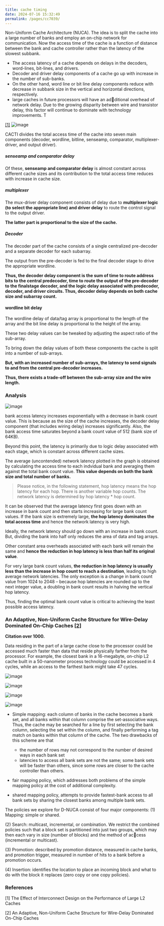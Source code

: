 ```yaml
---
title: cache timing
date: 2024-07-16 15:32:49
permalink: /pages/cc7039/
---
```


Non-Uniform Cache Architecture (NUCA). The idea is to split the cache into a large number of banks and employ an on-chip network for communication. Now the access time of the cache is a function of distance between the bank and
cache controller rather than the latency of the slowest subbank.

* The access latency of a cache depends on delays in the decoders, word-lines, bit-lines, and drivers.
* Decoder and driver delay components of a cache go up with increase in the number of sub-banks.
* On the other hand, word line or bit line delay components reduce with decrease in subbank size in the vertical and horizontal directions, respectively.
* large caches in future processors will have an additional overhead of network delay. Due to the growing disparity between wire and transistor delay, this factor will continue to dominate with technology improvements. T


[[1]](#1) 
![image](https://github.com/user-attachments/assets/c2eec81c-7cde-4818-9843-780584f10eca)


CACTI divides the total access time of the cache into seven main components (decoder, wordline, bitline, senseamp, comparator, multiplexer-driver, and output driver). 

##### senseamp and comparator delay
Of these,  **senseamp and comparator delay** is almost constant across different cache sizes and its contribution to the total access time reduces with increase in cache size.


##### multiplexer
The mux-driver delay component consists of delay due to **multiplexer logic (to select the appropriate line) and driver delay** to route the control signal to the output driver.

**The latter part is proportional to the size of the cache.**

##### Decoder
The decoder part of the cache consists of a single centralized pre-decoder and a separate decoder for each subarray.

The output from the pre-decoder is fed to the final decoder stage to drive the appropriate wordline.

**Thus, the decoder delay component is the sum of time to route address bits to the central predecoder, time to route the output of the pre-decoder to the finalstage decoder, and the logic delay associated with predecoder, decoder, and driver circuits. Thus, decoder delay
depends on both cache size and subarray count.**

#### wordline bit delay 
The wordline delay of data/tag array is proportional to the length of the array and the bit line delay is proportional to the height of the array.

These two delay values can be tweaked by adjusting the aspect ratio of the sub-array.

To bring down the delay values of both these components the cache is split into a number of sub-arrays.

**But, with an increased number of sub-arrays, the latency to send signals to and from the central pre-decoder increases.**

**Thus, there exists a trade-off between the sub-array size and the wire length.**


### Analysis
![image](https://github.com/user-attachments/assets/080bd0ea-e9d3-4859-9746-3ee6e76e3bd2)

bank access latency increases exponentially with a decrease in bank count value. This is because as the size of the cache increases, the decoder delay component (that includes wiring delay) increases significantly. Also, the
bank access time saturates beyond a bank count value of 512 (bank size of 64KB).

Beyond this point, the latency is primarily due to logic delay associated with each stage, which is constant across different cache sizes.

The average (uncontended) network latency plotted in the graph is obtained by calculating the access time to each indvidual bank and averaging them against the total bank
count value. **This value depends on both the bank size and total number of banks.**


> Please notice, in the following statement, hop latency means the hop latency for each hop. There is another variable hop counts.
> The network latency is determined by hop latency * hop count.

It can be observed that the average latency first goes down with an increase in bank count and then starts increasing for large bank count values.
If the bank size is extremely large, **the hop latency dominates the total access time** and hence the network latency is very high.

Ideally, the network latency should go down with an increase in bank count. But, dividing the bank into half only reduces the area of data and tag arrays.

Other constant area overheads associated with each bank will remain the same and **hence the reduction in hop latency is less than half its original value**.

For very large bank count values, **the reduction in hop latency is usually less than the increase in hop count to reach a destination**, leading to high average network latencies. The only exception is a
change in bank count value from 1024 to 2048 – because hop latencies are rounded up to the next integer value, a doubling in bank count results in halving the vertical hop
latency.

Thus, finding the optimal bank count value is critical to achieving the least possible access latency.

### An Adaptive, Non-Uniform Cache Structure for Wire-Delay Dominated On-Chip Caches [[2]](#2) 
**Citation over 1000.**

Data residing in the part of a large cache close to the processor could be accessed much faster than data that reside physically farther from the processor. For example, the closest bank in a 16-megabyte, on-chip L2 cache built in a 50-nanometer process technology could be accessed in 4 cycles, while an access to the farthest bank might take 47 cycles. 

![image](https://github.com/user-attachments/assets/b8bc95d0-41f3-4463-a4e1-c90477ac3507)

![image](https://github.com/user-attachments/assets/d157df40-ac2a-4de8-8dc3-b1ec73601655)

![image](https://github.com/user-attachments/assets/d74e3a9c-cc1d-4fb6-9aa2-7bfead0cb6c5)

![image](https://github.com/user-attachments/assets/d7350e84-faf7-4c48-8583-c22d873b4dc8)


* Simple mapping: each column of banks in the cache becomes a bank set, and all banks within that column comprise the set-associative ways.
Thus, the cache may be searched for a line by first selecting the bank column, selecting the set within the column, and finally performing a tag match on banks within that column of the cache.
The two drawbacks of this scheme are that
  - the number of rows may not correspond to the number of desired ways in each bank set
  - latencies to access all bank sets are not the same; some bank sets will be faster than others, since some rows are closer to the cache controller than others.

* fair mapping policy, which addresses both problems of the simple mapping policy at the cost of additional complexity.
* shared mapping policy, attempts to provide fastest-bank access to all bank sets by sharing the closest banks among multiple bank sets.

The policies we explore for D-NUCA consist of four major components:
(1) Mapping: simple or shared.

(2) Search: multicast, incremental, or combination. We restrict the combined policies such that a block set is partitioned into just two groups, which may then each vary in size (number of blocks) and the method of access (incremental or multicast).

(3) Promotion: described by promotion distance, measured in cache banks, and promotion trigger, measured in number of hits to a bank before a promotion occurs.

(4) Insertion: identifies the location to place an incoming block and what to do with the block it replaces (zero copy or one copy policies).

### References
<a id="1">[1]</a> 
The Effect of Interconnect Design on the Performance of Large L2 Caches

<a id="2">[2]</a>
An Adaptive, Non-Uniform Cache Structure for Wire-Delay Dominated On-Chip Caches
